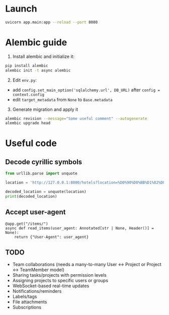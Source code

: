# Launch
```bash
uvicorn app.main:app --reload --port 8080
```
# Alembic guide

1. Install alembic and initialize it:
```bash
pip install alembic
alembic init -t async alembic
```

2. Edit `env.py`:
- add `config.set_main_option('sqlalchemy.url', DB_URL)` after `config = context.config`
- edit `target_metadata` from `None` to `Base.metadata`

3. Generate migration and apply it
```bash
alembic revision --message="Some useful comment" --autogenerate
alembic upgrade head
```

# Useful code
## Decode cyrillic symbols
```python
from urllib.parse import unquote

location = 'http://127.0.0.1:8000/hotels?location=%D0%90%D0%BB%D1%82%D0%B0%D0%B9'

decoded_location = unquote(location)
print(decoded_location)
```

## Accept user-agent
```
@app.get("/items/")
async def read_items(user_agent: Annotated[str | None, Header()] = None):
    return {"User-Agent": user_agent}
```

## TODO

- Team collaborations (needs a many-to-many User ↔ Project or Project ↔ TeamMember model)
- Sharing tasks/projects with permission levels
- Assigning projects to specific users or groups
- WebSocket-based real-time updates
- Notifications/reminders
- Labels/tags
- File attachments
- Subscriptions
